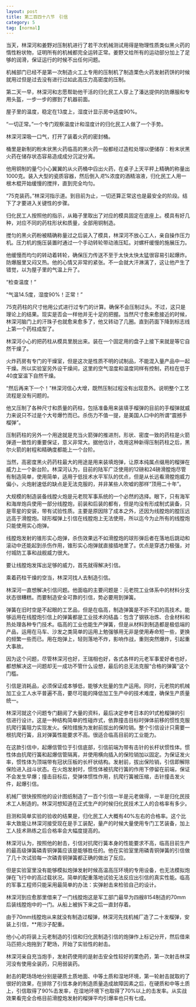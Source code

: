 ```yaml
---
layout: post
title: 第二百四十八节　引信
category: 5
tag: [normal]
---
```


当天，林深河和姜野对压制机进行了若干次机械测试用得是物理性质类似黑火药的惰性粉状物，证明所有的机械都完全运转正常。姜野又给所有的运动部分加上了足够的润滑，保证运行的时候不出任何问题。

机械部门已经不是第一次制造火工上专用的压制机了制造栗色火药发射药饼的时候就用过但是过去没有进行过如此高压力高密度的压制。

第二天一早，林深河和志愿帮助他干活的归化民工人穿上了潘达提供的防爆服和专用头盔，一步一步的挪到了机器前面。

屋子里的温度，稳定在13度上，湿度计显示房中适度90%。

“一切正常。”一个专门观察温度计和湿度计的归化民工人做了一个手势。

林深河深吸一口气，打开了装着火药的密封桶。

桶里是新制的粉末状黑火药临高的黑火药一般都经过造粒处理以便储存：粉末状黑火药在储存状态容易造成成分沉淀分离。

他用铜制的量勺小心翼翼的从火药桶中舀出火药，在桌子上天平秤上精确的称量出1000克。装入大型的瓷质容器，然后倒入*克*%浓度的酒精溶液，归化民工人用一根木棍开始缓慢的搅拌，直到完全均匀。

“75克装药。”林深河指示道。到目前为止，一切还算正常这也是最安全的阶段。结下了才要进入关键性的步骤。

归化民工人按照他的指示，从箱子里取出了对应的模具固定在底座上。模具有好几种，对应不同的药柱形状和质量，全部用铜制造。

搅匀的黑火药粉被精确称量过之后装入了模具，林深河不放心工人，亲自操作压力机。压力机的施压装置时通过一个手动转轮带动液压缸。对螺杆缓慢的施展压力。

他缓慢而均匀的转动着转轮，确保压力传送不至于太快太快太猛很容易引起爆炸。防爆服里又闷又热。他的心情又非常的紧张。不一会就大汗淋漓了，这让他产生了错觉，以为屋子里的气温上升了。

“检查温度！”

“气温14.5度，湿度90%！正常！”

75克药柱的尺寸他用公式进行过专门的计算。确保不会压制过头。不过，这只是理论上的结果。现实是否会一样他并无十足的把握。当然尺寸愈来愈接近的时候，林深河脑门上的汗珠子也就愈来愈多了，他又转动了几圈。直到药面下降到标志线上第一个药柱成型了。

林深河小心的把药柱从模具里脱出来。装在一个固定用的盘子上接下来就是等它自然干燥了。

火炸药房有专门的干燥室，但是这次是性质不明的试制品，不能混入量产品中一起干燥。所以实验室另外设干燥间，这里的空气湿度和温度同样有控制，药柱在低于40度室温下自然干燥。

“然后再来下一个！”林深河信心大增，既然压制过程没有出现意外。说明整个工艺流程是没有问题的。

他又压制了各种尺寸和质量的药柱，包括准备用来装填手榴弹的目前的手榴弹就威力来说只不过是个大号爆竹而已。杀伤力不值一提，是美国人口中的所谓“震撼手榴弹”。

压制药柱的另外一个用途就是充当火箭弹的推进剂，形状、密度一致的药柱是火箭弹道一致性的重要保证，意义非常大。据他估计，改用这种新得压制药柱之后，黑尔火箭的射程和精确度都能上一个台阶。

当然，高密度黑火药药柱最大的用途是用来装填炮弹，让原本纯属点缀用的榴弹在威力上一个新台阶。林深河认为，目前的陆军广泛使用的12磅和24磅滑膛炮尽管有制造简单，使用简单，适用于低技术水平军队的优点，但是从长远看滑膛炮威力偏小，火炮射速低的缺点是无法克服的，并非某些人吹嘘的那样“顶用二十年”。

大规模的制造装备线膛火炮是元老院军事系统的一个必然的选择。眼下，只有海军和海岸炮兵使用一部分线膛炮，前装和后装的都有，但是均没有形成制式装备，只是零星的安装，带有试验性质。主要是原因除了成本之外，还因为线膛炮的膛压远远高于滑膛炮。球形榴弹上引信在线膛炮上无法使用，所以迄今为止所有的线膛炮只能使用实心炮弹。

线膛炮发射的锥形实心炮弹，杀伤效果远不如滑膛炮的球形弹后者在落地后跳动和滚动中还能起到杀伤作用，锥形实心炮弹就直接插地里了。优点是穿透力极强，对付城防工事和战舰威力很大。

要让线膛炮发挥出足够的威力，首先就得解决引信。

乘着药柱干燥的空当，林深河找人去制造引信。

林深河一直想解决引信问题。他面临的主要问题是：元老院工业体系中的材料分支状态很糟糕。而要制造安全可靠的引信，势必要用到弹簧。

弹簧在旧时空是不起眼的工艺品，但是在临高，制造弹簧是不折不扣的高技术。能够运用在线膛炮引信上的弹簧都是工业技术的结晶：包含了钢铁冶炼、合金材料和热处理各种专门技术。临高的工业也能生产弹簧，但是从材料到制造都是极低端的产品，运用在马车、沙发之类简单的运用上勉强够用无非是使用寿命短一些，更换的频繁一些而已。用在炮弹上，轻则落地不炸，影响作战，重则突然爆炸，引起重大事故。

因为这个问题，尽管林深河也好，王瑞相也好，各式各样的元老军事爱好者也好，都想解决这一问题却无一成功不管什么设想，最后的总无法克服“合格的弹簧”这个门槛。

引信是消耗品，必须保证成本够低，能够大批量的生产运用。同时，元老院的机械加工业工人水平普遍不高，要尽可能的降低加工生产中的技术难度，确保生产质量统一。

林深河就这个问题专门翻阅了大量的资料，最后决定参考日本的91式枪榴弹的引信进行设计。这是一种结构简单的性碰炸式，依靠撞击目标时弹体前移的惯性克服抗爬行簧阻力实现发火。保险措施为发射前拔出的保险销。整个引信设计只需要一根抗爬行簧，且对弹簧性能要求不高。很适合临高目前的工业能力。

在这款引信中，起爆信管位于引信底部，引信前端为带有击针的长杆状惯性体。惯性体由抗爬行簧和起爆信管隔离，并使用横向插入的保险销加以固定。为保证发火率，惯性体为顶端带有冠状压板的长杆状结构。发射前，拔出保险销，引信即解除保险进入战斗状态。在火炮发射时，惯性体被抗爬行簧的作用下停留在前端，保证不会发生早爆；撞击目标后，受弹体惯性作用，抗爬行簧被压缩，击针撞击发火件，起爆引信。

机械厂很快按照他的设计图纸制造了一百个引信一半是元老做得，一半是归化民技术工人制造的。林深河想知道在正式生产的时候归化民技术工人的合格率有多少。

目测和简单实验的验收的结果是，归化民工人大概有40%左右的合格率。这个比率大致能让林深河接受现在是手工装配，量产的时候大量使用专门工艺装备，加上工人技术熟练之后合格率会大幅度提高的。

林深河认为，按照他的射击，引信对抗爬行簧本身的性能要求不高，临高目前生产的最高级弹簧磷青铜弹簧应该是能够胜任的。他在实验室里用磷青铜弹簧的引信做了几十次试验每一次磷青铜弹簧都正确的做出了反应。

但是实验室里没有能够模拟炮弹发射时候高温高压环境的专用设备，也无法模拟炮弹在飞行中的高过载状况。简单的配重落地试验无法反应出引信的真实性能。临高的军事工程师只能采用最简单的办法：实弹射击来检验自己的设计。

林深河到应愈那里借来了一门线膛炮这是军工部门最早为四艘8154制造的70mm后装线膛炮中的一门。从船上被拆下来之后一直封存着。

由于70mm线膛炮从来就没有制造过榴弹，林深河先找机械厂造了二十发榴弹，安装上引信，**用沙子配重。

他小心的将装上元老制造的引信和归化民制造引信的炮弹作上标记分开，然后借来马匹把火炮拖到了靶场，开始了实验性的射击。

林深河亲自充当炮手，发射药使用的是射击安全性较好的栗色药，第一次射击林深河没有使用全装药，只用弱装药。

射击的靶场场地分别是硬质土质地面、中等土质和湿地环境，第一轮射击就取的了很好的效果，在排除了引信本身的制造质量造成故障因素之后，在硬质和中等土质上，引信取得了90%击发率，在湿地环境下也取得了70%以上的击发率。从实战效果看完全合格目前滑膛炮发射的榴弹平均引爆率也只有七成。